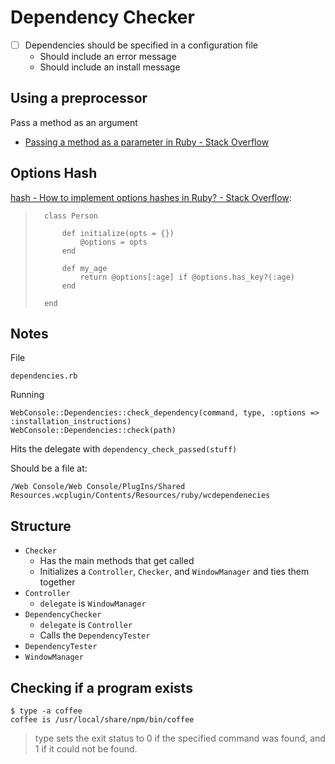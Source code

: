 # Dependency Checker

* [ ] Dependencies should be specified in a configuration file
	* Should include an error message
	* Should include an install message

## Using a preprocessor

Pass a method as an argument

* [Passing a method as a parameter in Ruby - Stack Overflow](http://stackoverflow.com/questions/522720/passing-a-method-as-a-parameter-in-ruby)

## Options Hash

[hash - How to implement options hashes in Ruby? - Stack Overflow](http://stackoverflow.com/questions/14866910/how-to-implement-options-hashes-in-ruby):

>		class Person
>		
>			def initialize(opts = {})
>				@options = opts
>			end
>		
>			def my_age
>				return @options[:age] if @options.has_key?(:age)
>			end
>		
>		end


## Notes

File

	dependencies.rb

Running

	WebConsole::Dependencies::check_dependency(command, type, :options => :installation_instructions)
	WebConsole::Dependencies::check(path)

Hits the delegate with `dependency_check_passed(stuff)`

Should be a file at:

	/Web Console/Web Console/PlugIns/Shared Resources.wcplugin/Contents/Resources/ruby/wcdependenecies

## Structure

* `Checker`
	* Has the main methods that get called
	* Initializes a `Controller`, `Checker`, and `WindowManager` and ties them together
* `Controller`	
	* `delegate` is `WindowManager`
* `DependencyChecker`
	* `delegate` is `Controller`
	* Calls the `DependencyTester`
* `DependencyTester`
* `WindowManager`

## Checking if a program exists

	$ type -a coffee
	coffee is /usr/local/share/npm/bin/coffee

> type sets the exit status to 0 if the specified command was found, and 1 if it could not be found.